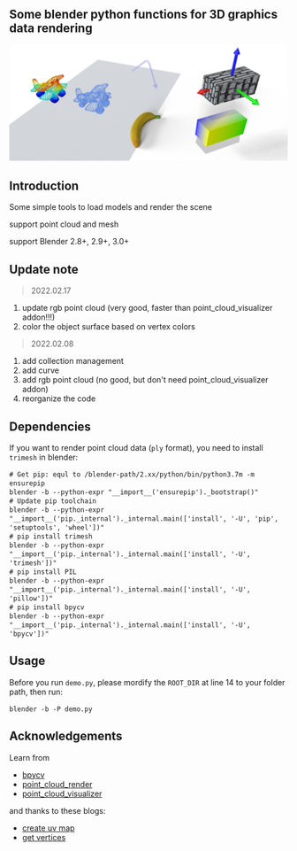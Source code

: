 ## Some blender python functions for 3D graphics data rendering

![demo](./env_data/page.png)


## Introduction
Some simple tools to load models and render the scene

support point cloud and mesh

support Blender 2.8+, 2.9+, 3.0+

## Update note
> 2022.02.17
1. update rgb point cloud (very good, faster than point_cloud_visualizer addon!!!)
2. color the object surface based on vertex colors
> 2022.02.08
1. add collection management
2. add curve
3. add rgb point cloud (no good, but don't need point_cloud_visualizer addon)
4. reorganize the code

## Dependencies
If you want to render point cloud data (`ply` format), you need to install `trimesh` in blender:
```
# Get pip: equl to /blender-path/2.xx/python/bin/python3.7m -m ensurepip
blender -b --python-expr "__import__('ensurepip')._bootstrap()" 
# Update pip toolchain
blender -b --python-expr "__import__('pip._internal')._internal.main(['install', '-U', 'pip', 'setuptools', 'wheel'])"
# pip install trimesh
blender -b --python-expr "__import__('pip._internal')._internal.main(['install', '-U', 'trimesh'])"
# pip install PIL
blender -b --python-expr "__import__('pip._internal')._internal.main(['install', '-U', 'pillow'])"
# pip install bpycv
blender -b --python-expr "__import__('pip._internal')._internal.main(['install', '-U', 'bpycv'])"
```

## Usage

Before you run `demo.py`, please mordify the `ROOT_DIR` at line 14 to your folder path, then run: 

```
blender -b -P demo.py
```

## Acknowledgements
Learn from 
* [bpycv](https://github.com/DIYer22/bpycv)
* [point_cloud_render](https://github.com/itsumu/point_cloud_renderer)
* [point_cloud_visualizer](https://github.com/uhlik/bpy)

and thanks to these blogs:
* [create uv map](https://b3d.interplanety.org/en/how-to-create-a-new-mesh-uv-with-the-blender-python-api/)
* [get vertices](https://blenderartists.org/t/efficient-copying-of-vertex-coords-to-and-from-numpy-arrays/661467/2)
